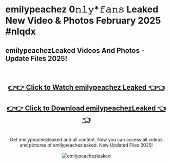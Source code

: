 # emilypeachez 0𝚗𝚕𝚢*𝚏𝚊𝚗𝚜 Leaked New Video & Photos February 2025 #nlqdx

<h2>emilypeachezLeaked Videos And Photos - Update Files 2025!</h2>
<br>
<div align="center">
<h2><a href="https://mediaupload.pro?title=emilypeachez&ref=11F" rel="nofollow">👉👉 Click to Watch emilypeachez Leaked 👈👈</a></h2>
<h2><a href="https://mediaupload.pro?title=emilypeachez&ref=11F" rel="nofollow">👉👉 Click to Download emilypeachezLeaked 👈👈</a></h2>
<br>
Get emilypeachezleaked and all content. Now you can access all videos and pictures of emilypeachezleaked. New Updated Files 2025!
<br>
<br>
<a href="https://mediaupload.pro?title=emilypeachez&ref=11F" rel="nofollow" data-target="animated-image.originalLink"><img src="https://i.ibb.co/Gkj2r4b/banner.png" alt="emilypeachezleaked" style="max-width: 100%; display: inline-block;" data-target="animated-image.originalImage"></a>
</div>
<br>

